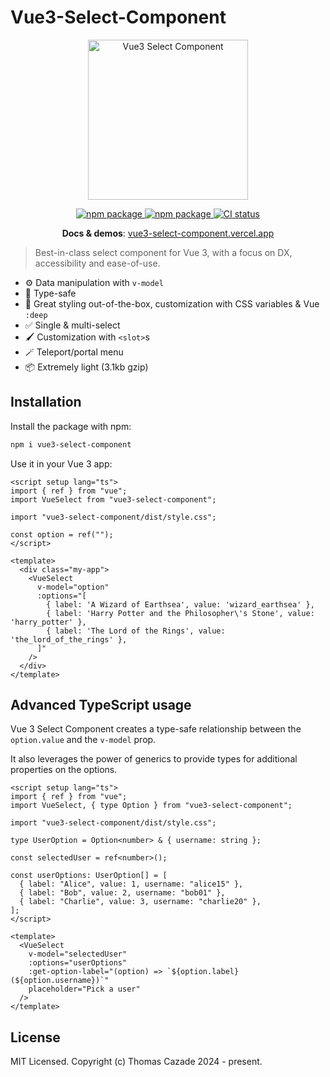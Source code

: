 # Vue3-Select-Component

<p align="center">
  <img src="https://vue3-select-component.vercel.app/logo.png" alt="Vue3 Select Component" height="256" width="256" />
</p>

<p align="center">
  <a href="https://www.npmjs.com/package/vue3-select-component">
    <img src="https://img.shields.io/npm/v/vue3-select-component.svg" alt="npm package" />
  </a>

  <a href="https://www.npmjs.com/package/vue3-select-component">
    <img src="https://img.shields.io/npm/dm/vue3-select-component" alt="npm package" />
  </a>

  <a href="https://github.com/TotomInc/vue3-select-component/actions/workflows/build.yml">
    <img src="https://github.com/TotomInc/vue3-select-component/actions/workflows/build.yml/badge.svg?branch=master" alt="CI status" />
  </a>
</p>

<p align="center">
  <b>Docs & demos</b>: <a href="https://vue3-select-component.vercel.app">vue3-select-component.vercel.app</a>
</p>

> Best-in-class select component for Vue 3, with a focus on DX, accessibility and ease-of-use.

- ⚙️ Data manipulation with `v-model`
- 🔑 Type-safe
- 🎨 Great styling out-of-the-box, customization with CSS variables & Vue `:deep`
- ✅ Single & multi-select
- 🖌️ Customization with `<slot>`s
- 🪄 Teleport/portal menu
- 📦 Extremely light (3.1kb gzip)

## Installation

Install the package with npm:

```bash
npm i vue3-select-component
```

Use it in your Vue 3 app:

```vue
<script setup lang="ts">
import { ref } from "vue";
import VueSelect from "vue3-select-component";

import "vue3-select-component/dist/style.css";

const option = ref("");
</script>

<template>
  <div class="my-app">
    <VueSelect
      v-model="option"
      :options="[
        { label: 'A Wizard of Earthsea', value: 'wizard_earthsea' },
        { label: 'Harry Potter and the Philosopher\'s Stone', value: 'harry_potter' },
        { label: 'The Lord of the Rings', value: 'the_lord_of_the_rings' },
      ]"
    />
  </div>
</template>
```

## Advanced TypeScript usage

Vue 3 Select Component creates a type-safe relationship between the `option.value` and the `v-model` prop.

It also leverages the power of generics to provide types for additional properties on the options.

```vue
<script setup lang="ts">
import { ref } from "vue";
import VueSelect, { type Option } from "vue3-select-component";

import "vue3-select-component/dist/style.css";

type UserOption = Option<number> & { username: string };

const selectedUser = ref<number>();

const userOptions: UserOption[] = [
  { label: "Alice", value: 1, username: "alice15" },
  { label: "Bob", value: 2, username: "bob01" },
  { label: "Charlie", value: 3, username: "charlie20" },
];
</script>

<template>
  <VueSelect
    v-model="selectedUser"
    :options="userOptions"
    :get-option-label="(option) => `${option.label} (${option.username})`"
    placeholder="Pick a user"
  />
</template>
```

## License

MIT Licensed. Copyright (c) Thomas Cazade 2024 - present.
